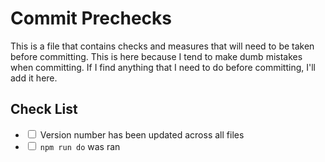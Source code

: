 Commit Prechecks
================
This is a file that contains checks and measures that will need to be taken
before committing. This is here because I tend to make dumb mistakes when
committing. If I find anything that I need to do before committing, I'll add it
here.

Check List
----------
- <input type="checkbox"/> Version number has been updated across all files
- <input type="checkbox"/> `npm run do` was ran